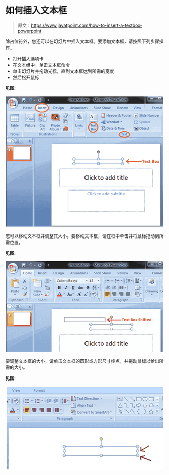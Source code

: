 # 如何插入文本框

> 原文：<https://www.javatpoint.com/how-to-insert-a-textbox-powerpoint>

除占位符外，您还可以在幻灯片中插入文本框。要添加文本框，请按照下列步骤操作。

*   打开插入选项卡
*   在文本组中，单击文本框命令
*   单击幻灯片并拖动光标，直到文本框达到所需的宽度
*   然后松开鼠标

**见图:**

![MSpowerpoint How to insert a text box 1](img/231fa3d798f87cc929f7a1a066d9cba0.png)

您可以移动文本框并调整其大小。要移动文本框，请在框中单击并将鼠标拖动到所需位置。

**见图:**

![MSpowerpoint How to insert a text box 2](img/993b9bc5e1e1d72d13ce2af8bc2f96f5.png)

要调整文本框的大小，请单击文本框的圆形或方形尺寸控点，并拖动鼠标以给出所需的大小。

**见图:**

![MSpowerpoint How to insert a text box 3](img/8343c4efaaa1e174823612b11833b85d.png)